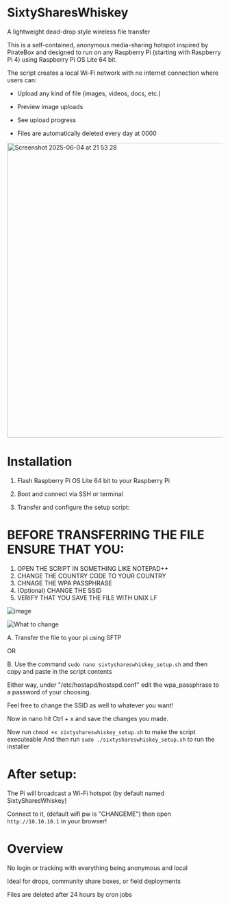 # SixtySharesWhiskey
A lightweight dead-drop style wireless file transfer

This is a self-contained, anonymous media-sharing hotspot inspired by PirateBox and designed to run on any Raspberry Pi (starting with Raspberry Pi 4) using Raspberry Pi OS Lite 64 bit.

The script creates a local Wi-Fi network with no internet connection where users can:

- Upload any kind of file (images, videos, docs, etc.)

- Preview image uploads

- See upload progress

- Files are automatically deleted every day at 0000


<img width="687" alt="Screenshot 2025-06-04 at 21 53 28" src="https://github.com/user-attachments/assets/dd7aa456-a9fb-44fb-8e87-0970593c96d3" />


# Installation

1. Flash Raspberry Pi OS Lite 64 bit to your Raspberry Pi

2. Boot and connect via SSH or terminal

3. Transfer and configure the setup script:

# BEFORE TRANSFERRING THE FILE ENSURE THAT YOU: 
1. OPEN THE SCRIPT IN SOMETHING LIKE NOTEPAD++
2. CHANGE THE COUNTRY CODE TO YOUR COUNTRY
3. CHNAGE THE WPA PASSPHRASE
4. (Optional) CHANGE THE SSID
5. VERIFY THAT YOU SAVE THE FILE WITH UNIX LF

![image](https://github.com/user-attachments/assets/38fff35c-15e0-4a19-8319-fedacf2595fd)


![What to change](https://github.com/user-attachments/assets/8ada6058-f5dd-45e7-b60f-f7770d4bb9ec)



A. Transfer the file to your pi using SFTP

OR

B. Use the command ```sudo nano sixtyshareswhiskey_setup.sh``` and then copy and paste in the script contents 

Either way, under "/etc/hostapd/hostapd.conf" edit the wpa_passphrase to a password of your choosing. 

Feel free to change the SSID as well to whatever you want!

Now in nano hit Ctrl + x and save the changes you made.

Now run ```chmod +x sixtyshareswhiskey_setup.sh``` to make the script executeable
And then run ```sudo ./sixtyshareswhiskey_setup.sh``` to run the installer

# After setup:

The Pi will broadcast a Wi-Fi hotspot (by default named SixtySharesWhiskey)

Connect to it, (default wifi pw is "CHANGEME") then open ```http://10.10.10.1``` in your browser!

# Overview

No login or tracking with everything being anonymous and local

Ideal for drops, community share boxes, or field deployments

Files are deleted after 24 hours by cron jobs

